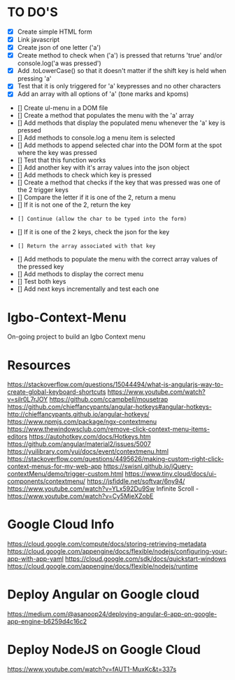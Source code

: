 # TO DO'S
- [x] Create simple HTML form
- [x] Link javascript
- [x] Create json of one letter ('a')
- [x] Create method to check when ('a') is pressed that returns 'true' and/or console.log('a was pressed')
- [x] Add .toLowerCase() so that it doesn't matter if the shift key is held when pressing 'a'
- [x] Test that it is only triggered for 'a' keypresses and no other characters
- [x] Add an array with all options of 'a' (tone marks and kpoms)
- [] Create ul-menu in a DOM file
- [] Create a method that populates the menu with the 'a' array
- [] Add methods that display the populated menu whenever the 'a' key is pressed
- [] Add methods to console.log a menu item is selected
- [] Add methods to append selected char into the DOM form at the spot where the key was pressed
- [] Test that this function works
- [] Add another key with it's array values into the json object
- [] Add methods to check which key is pressed
- [] Create a method that checks if the key that was pressed was one of the 2 trigger keys
-   [] Compare the letter if it is one of the 2, return a menu
-   [] If it is not one of the 2, return the key
-     [] Continue (allow the char to be typed into the form)
-   [] If it is one of the 2 keys, check the json for the key 
-     [] Return the array associated with that key
- [] Add methods to populate the menu with the correct array values of the pressed key
- [] Add methods to display the correct menu
- [] Test both keys
- [] Add next keys incrementally and test each one


# Igbo-Context-Menu
On-going project to build an Igbo Context menu

# Resources
https://stackoverflow.com/questions/15044494/what-is-angularjs-way-to-create-global-keyboard-shortcuts
https://www.youtube.com/watch?v=silr0L7rJOY
https://github.com/ccampbell/mousetrap
https://github.com/chieffancypants/angular-hotkeys#angular-hotkeys-
http://chieffancypants.github.io/angular-hotkeys/
https://www.npmjs.com/package/ngx-contextmenu
https://www.thewindowsclub.com/remove-click-context-menu-items-editors
https://autohotkey.com/docs/Hotkeys.htm
https://github.com/angular/material2/issues/5007
https://yuilibrary.com/yui/docs/event/contextmenu.html
https://stackoverflow.com/questions/4495626/making-custom-right-click-context-menus-for-my-web-app
https://swisnl.github.io/jQuery-contextMenu/demo/trigger-custom.html
https://www.tiny.cloud/docs/ui-components/contextmenu/
https://jsfiddle.net/softvar/6ny94/
https://www.youtube.com/watch?v=YLx592Du9Sw
Infinite Scroll - https://www.youtube.com/watch?v=Cy5MjeXZobE

# Google Cloud Info
https://cloud.google.com/compute/docs/storing-retrieving-metadata
https://cloud.google.com/appengine/docs/flexible/nodejs/configuring-your-app-with-app-yaml
https://cloud.google.com/sdk/docs/quickstart-windows
https://cloud.google.com/appengine/docs/flexible/nodejs/runtime

# Deploy Angular on Google cloud
https://medium.com/@asanoop24/deploying-angular-6-app-on-google-app-engine-b6259d4c16c2

# Deploy NodeJS on Google Cloud
https://www.youtube.com/watch?v=fAUT1-MuxKc&t=337s
